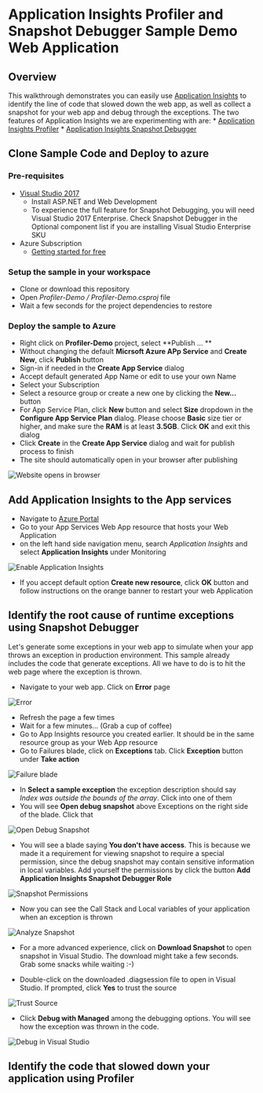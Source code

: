 # Application Insights Profiler and Snapshot Debugger Sample Demo Web Application

## Overview
This walkthrough demonstrates you can easily use [Application Insights](https://azure.microsoft.com/services/application-insights/) to identify the line of code that slowed down the web app, as well as collect a snapshot for your web app and debug through the exceptions.
The two features of Application Insights we are experimenting with are:
    * [Application Insights Profiler](https://docs.microsoft.com/en-us/azure/application-insights/app-insights-profiler)
    * [Application Insights Snapshot Debugger](https://docs.microsoft.com/azure/application-insights/app-insights-snapshot-debugger)

## Clone Sample Code and Deploy to azure

### Pre-requisites
* [Visual Studio 2017](https://www.visualstudio.com/)
    * Install ASP.NET and Web Development
    * To experience the full feature for Snapshot Debugging, you will need Visual Studio 2017 Enterprise. Check Snapshot Debugger in the Optional component list if you are installing Visual Studio Enterprise SKU
* Azure Subscription
    * [Getting started for free](https://azure.microsoft.com/free/?v=18.03)

### Setup the sample in your workspace
* Clone or download this repository
* Open *Profiler-Demo / Profiler-Demo.csproj* file
* Wait a few seconds for the project dependencies to restore

### Deploy the sample to Azure
* Right click on **Profiler-Demo** project, select **Publish ... **
* Without changing the default **Micrsoft Azure APp Service** and **Create New**, click **Publish** button
* Sign-in if needed in the **Create App Service** dialog
* Accept default generated App Name or edit to use your own Name
* Select your Subscription
* Select a resource group or create a new one by clicking the **New...** button
* For App Service Plan, click **New** button and select **Size** dropdown in the **Configure App Service Plan** dialog. Please choose **Basic** size tier or higher, and make sure the **RAM** is at least **3.5GB**. Click **OK** and exit this dialog
* Click **Create** in the **Create App Service** dialog and wait for publish process to finish
* The site should automatically open in your browser after publishing

![Website opens in browser](./media/Open-Browser.png)

## Add Application Insights to the App services
* Navigate to [Azure Portal](https://portal.azure.com)
* Go to your App Services Web App resource that hosts your Web Application
* on the left hand side navigation menu, search *Application Insights* and select **Application Insights** under Monitoring

![Enable Application Insights](./media/Monitor_Application_Insights.png)

* If you accept default option **Create new resource**, click **OK** button and follow instructions on the orange banner to restart your web Application

## Identify the root cause of runtime exceptions using Snapshot Debugger
Let's generate some exceptions in your web app to simulate when your app throws an exception in production environment.
This sample already includes the code that generate exceptions. All we have to do is to hit the web page where the exception is thrown.
* Navigate to your web app. Click on **Error** page

![Error](./media/Error.png)

* Refresh the page a few times
* Wait for a few minutes... (Grab a cup of coffee)
* Go to App Insights resource you created earlier. It should be in the same resource group as your Web App resource
* Go to Failures blade, click on **Exceptions** tab. Click **Exception** button under **Take action**


 ![Failure blade](./media/Failure.png)

 * In **Select a sample exception** the exception description should say *Index was outside the bounds of the array*. Click into one of them
 * You will see **Open debug snapshot** above Exceptions on the right side of the blade. Click that

![Open Debug Snapshot](./media/Open_Debug_Snapshot.png)

* You will see a blade saying **You don't have access**. This is because we made it a requirement for viewing snapshot to require a special permission, since the debug snapshot may contain sensitive information in local variables. Add yourself the permissions by click the button **Add Application Insights Snapshot Debugger Role**

![Snapshot Permissions](./media/Snapshot_Permission.png)

* Now you can see the Call Stack and Local variables of your application when an exception is thrown

![Analyze Snapshot](./media/Analyze_Snapshot.png)

* For a more advanced experience, click on **Download Snapshot** to open snapshot in Visual Studio. The download might take a few seconds. Grab some snacks while waiting :-)

* Double-click on the downloaded .diagsession file to open in Visual Studio. If prompted, click **Yes** to trust the source

![Trust Source](./media/Trust_Source.png)

* Click **Debug with Managed** among the debugging options. You will see how the exception was thrown in the code.

![Debug in Visual Studio](./media/Debug_VS.png)

## Identify the code that slowed down your application using Profiler
